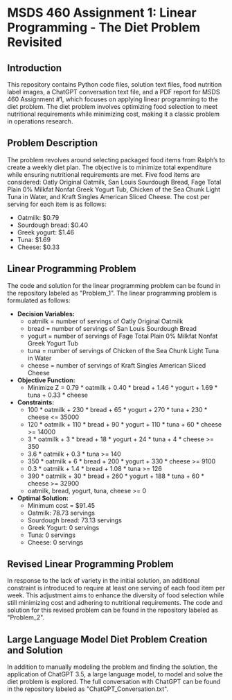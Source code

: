 # MSDS 460 Assignment 1: Linear Programming - The Diet Problem Revisited

## Introduction
This repository contains Python code files, solution text files, food nutrition label images, a ChatGPT conversation text file, and a PDF report for MSDS 460 Assignment #1, which focuses on applying linear programming to the diet problem. The diet problem involves optimizing food selection to meet nutritional requirements while minimizing cost, making it a classic problem in operations research.

## Problem Description
The problem revolves around selecting packaged food items from Ralph’s to create a weekly diet plan. The objective is to minimize total expenditure while ensuring nutritional requirements are met. Five food items are considered: Oatly Original Oatmilk, San Louis Sourdough Bread, Fage Total Plain 0% Milkfat Nonfat Greek Yogurt Tub, Chicken of the Sea Chunk Light Tuna in Water, and Kraft Singles American Sliced Cheese. The cost per serving for each item is as follows:
- Oatmilk: $0.79
- Sourdough bread: $0.40
- Greek yogurt: $1.46
- Tuna: $1.69
- Cheese: $0.33

## Linear Programming Problem
The code and solution for the linear programming problem can be found in the repository labeled as "Problem_1". The linear programming problem is formulated as follows:

- **Decision Variables:**
  - oatmilk = number of servings of Oatly Original Oatmilk
  - bread = number of servings of San Louis Sourdough Bread
  - yogurt = number of servings of Fage Total Plain 0% Milkfat Nonfat Greek Yogurt Tub
  - tuna = number of servings of Chicken of the Sea Chunk Light Tuna in Water
  - cheese = number of servings of Kraft Singles American Sliced Cheese
- **Objective Function:**
  - Minimize Z = 0.79 * oatmilk + 0.40 * bread + 1.46 * yogurt + 1.69 * tuna + 0.33 * cheese
- **Constraints:**
  - 100 * oatmilk + 230 * bread + 65 * yogurt + 270 * tuna + 230 * cheese <= 35000
  - 120 * oatmilk + 110 * bread + 90 * yogurt + 110 * tuna + 60 * cheese >= 14000
  - 3 * oatmilk + 3 * bread + 18 * yogurt + 24 * tuna + 4 * cheese >= 350
  - 3.6 * oatmilk + 0.3 * tuna >= 140
  - 350 * oatmilk + 6 * bread + 200 * yogurt + 330 * cheese >= 9100
  - 0.3 * oatmilk + 1.4 * bread + 1.08 * tuna >= 126
  - 390 * oatmilk + 30 * bread + 260 * yogurt + 188 * tuna + 60 * cheese >= 32900
  - oatmilk, bread, yogurt, tuna, cheese >= 0
- **Optimal Solution:**
  - Minimum cost = $91.45
  - Oatmilk: 78.73 servings
  - Sourdough bread: 73.13 servings
  - Greek Yogurt: 0 servings
  - Tuna: 0 servings
  - Cheese: 0 servings
    
## Revised Linear Programming Problem
In response to the lack of variety in the initial solution, an additional constraint is introduced to require at least one serving of each food item per week. This adjustment aims to enhance the diversity of food selection while still minimizing cost and adhering to nutritional requirements. The code and solution for this revised problem can be found in the repository labeled as "Problem_2".

## Large Language Model Diet Problem Creation and Solution
In addition to manually modeling the problem and finding the solution, the application of ChatGPT 3.5, a large language model, to model and solve the diet problem is explored. The full conversation with ChatGPT can be found in the repository labeled as "ChatGPT_Conversation.txt".
